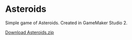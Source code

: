 # Asteroids

Simple game of Asteroids. Created in GameMaker Studio 2.

[Download Asteroids.zip](https://github.com/Cresspresso/Asteroids/releases/download/1.0/Asteroids.zip)
